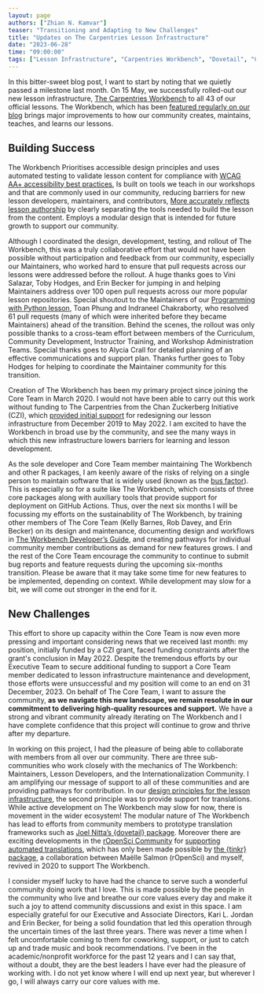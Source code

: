 ```yaml
---
layout: page
authors: ["Zhian N. Kamvar"]
teaser: "Transitioning and Adapting to New Challenges"
title: "Updates on The Carpentries Lesson Infrastructure"
date: "2023-06-28"
time: "09:00:00"
tags: ["Lesson Infrastructure", "Carpentries Workbench", "Dovetail", "Community", "Carpentries Team", "Core Team", "Curriculum"]
---
```


In this bitter-sweet blog post, I want to start by noting that we quietly passed a milestone last month. On 15 May, we successfully rolled-out our new lesson infrastructure, [The Carpentries Workbench](https://carpentries.github.io/workbench/) to all 43 of our official lessons. The Workbench, which has been [featured regularly on our blog](https://carpentries.org/posts-by-tags/#blog-tag-dovetail) brings major improvements to how our community creates, maintains, teaches, and learns our lessons. 

## Building Success

The Workbench
Prioritises accessible design principles and uses automated testing to validate lesson content for compliance with [WCAG AA+ accessibility best practices](https://www.w3.org/WAI/standards-guidelines/wcag/),
Is built on tools we teach in our workshops and that are commonly used in our community, reducing barriers for new lesson developers, maintainers, and contributors,
[More accurately reflects lesson authorship](https://carpentries.github.io/workbench/transition-guide.html#contributor-count) by clearly separating the tools needed to build the lesson from the content.
Employs a modular design that is intended for future growth to support our community.

Although I coordinated the design, development, testing, and rollout of The Workbench, this was a truly collaborative effort that would not have been possible without participation and feedback from our community, especially our Maintainers, who worked hard to ensure that pull requests across our lessons were addressed before the rollout. 
A huge thanks goes to Vini Salazar, Toby Hodges, and Erin Becker for jumping in and helping Maintainers address over 100 open pull requests across our more popular lesson repositories. 
Special shoutout to the Maintainers of our [Programming with Python lesson](https://swcarpentry.github.io/python-novice-inflammation/), Toan Phung and Indraneel Chakraborty, who resolved 61 pull requests (many of which were inherited before they became Maintainers) ahead of the transition. 
Behind the scenes, the rollout was only possible thanks to a cross-team effort between members of the Curriculum, Community Development, Instructor Training, and Workshop Administration Teams. 
Special thanks goes to Alycia Crall for detailed planning of an effective communications and support plan. 
Thanks further goes to Toby Hodges for helping to coordinate the Maintainer community for this transition.

Creation of The Workbench has been my primary project since joining the Core Team in March 2020. 
I would not have been able to carry out this work without funding to The Carpentries from the Chan Zuckerberg Initiative (CZI), which [provided initial support](https://carpentries.org/blog/2019/11/czi-moore-grant/) for redesigning our lesson infrastructure from December 2019 to May 2022. 
I am excited to have the Workbench in broad use by the community, and see the many ways in which this new infrastructure lowers barriers for learning and lesson development. 

As the sole developer and Core Team member maintaining The Workbench and other R packages, I am keenly aware of the risks of relying on a single person to maintain software that is widely used (known as the [bus factor](https://en.wikipedia.org/wiki/Bus_factor)). 
This is especially so for a suite like The Workbench, which consists of three core packages along with auxiliary tools that provide support for deployment on GitHub Actions. 
Thus, over the next six months I will be focussing my efforts on the sustainability of The Workbench, by training other members of The Core Team (Kelly Barnes, Rob Davey, and Erin Becker) on its design and maintenance, documenting design and workflows in [The Workbench Developer’s Guide](https://carpentries.github.io/workbench-dev/), and creating pathways for individual community member contributions as demand for new features grows. I and the rest of the Core Team encourage the community to continue to submit bug reports and feature requests during the upcoming six-months transition. 
Please be aware that it may take some time for new features to be implemented, depending on context. 
While development may slow for a bit, we will come out stronger in the end for it.

## New Challenges

This effort to shore up capacity within the Core Team is now even more pressing and important considering news that we received last month: my position, initially funded by a CZI grant, faced funding constraints after the grant's conclusion in May 2022. 
Despite the tremendous efforts by our Executive Team to secure additional funding to support a Core Team member dedicated to lesson infrastructure maintenance and development, those efforts were unsuccessful and my position will come to an end on 31 December, 2023. 
On behalf of The Core Team, I want to assure the community, **as we navigate this new landscape, we remain resolute in our commitment to delivering high-quality resources and support.** 
We have a strong and vibrant community already iterating on The Workbench and I have complete confidence that this project will continue to grow and thrive after my departure.

In working on this project, I had the pleasure of being able to collaborate with members from all over our community. 
There are three sub-communities who work closely with the mechanics of The Workbench: Maintainers, Lesson Developers, and the Internationalization Community. 
I am amplifying our message of support to all of these communities and are providing pathways for contribution. 
In our [design principles for the lesson infrastructure](https://carpentries.org/blog/2020/08/lesson-template-design/), the second principle was to provide support for translations. 
While active development on The Workbench may slow for now, there is movement in the wider ecosystem! The modular nature of The Workbench has lead to efforts from community members to prototype translation frameworks such as [Joel Nitta’s {dovetail} package](https://github.com/joelnitta/dovetail). 
Moreover there are exciting developments in the [rOpenSci Community](https://ropensci.org) for [supporting automated translations](https://docs.ropensci.org/babeldown), which has only been made possible by [the {tinkr} package](https://docs.ropensci.org/tinkr), a collaboration between Maëlle Salmon (rOpenSci) and myself, revived in 2020 to support The Workbench.

I consider myself lucky to have had the chance to serve such a wonderful community doing work that I love. 
This is made possible by the people in the community who live and breathe our core values every day and make it such a joy to attend community discussions and exist in this space. 
I am especially grateful for our Executive and Associate Directors, Kari L. Jordan and Erin Becker, for being a solid foundation that led this operation through the uncertain times of the last three years. 
There was never a time when I felt uncomfortable coming to them for coworking, support, or just to catch up and trade music and book recommendations. 
I’ve been in the academic/nonprofit workforce for the past 12 years and I can say that, without a doubt, they are the best leaders I have ever had the pleasure of working with. 
I do not yet know where I will end up next year, but wherever I go, I will always carry our core values with me. 
